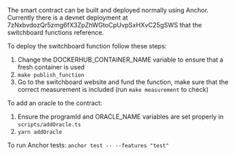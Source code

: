 The smart contract can be built and deployed normally using Anchor. Currently there is a devnet deployment at 7zNxbvdozQr5zmg6fX3ZpZhWGtoCpUvpSxHXvC25gSWS that the switchboard functions reference.

To deploy the switchboard function follow these steps:

1. Change the DOCKERHUB_CONTAINER_NAME variable to ensure that a fresh container is used
2. `make publish_function`
3. Go to the switchboard website and fund the function, make sure that the correct measurement is included (run `make measurement` to check)

To add an oracle to the contract:

1. Ensure the programId and ORACLE_NAME variables are set properly in `scripts/addOracle.ts`
2. `yarn addOracle`

To run Anchor tests:
`anchor test -- --features "test"`
